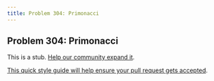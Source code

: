 ```yaml
---
title: Problem 304: Primonacci
---
```

## Problem 304: Primonacci

This is a stub. <a href='https://github.com/freecodecamp/guides/tree/master/src/pages/certifications/coding-interview-prep/project-euler/problem-304-primonacci/index.md' target='_blank' rel='nofollow'>Help our community expand it</a>.

<a href='https://github.com/freecodecamp/guides/blob/master/README.md' target='_blank' rel='nofollow'>This quick style guide will help ensure your pull request gets accepted</a>.

<!-- The article goes here, in GitHub-flavored Markdown. Feel free to add YouTube videos, images, and CodePen/JSBin embeds  -->
